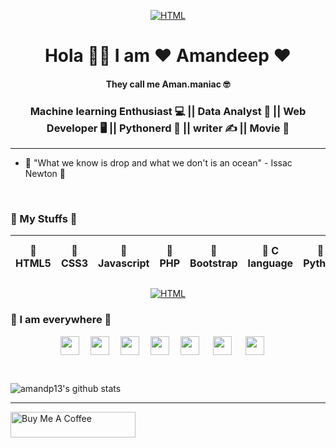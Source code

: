 <p align="center">
<a  href="" target="_blank"><img src="https://i.ibb.co/Lrgk4wh/Ability-is-limitless-1.png" alt="HTML" style="height: auto !important;width: auto !important;" ></a>
</p>

<h1 align="center"> Hola 💁‍♂️ I am ❤️ Amandeep ❤️ </h1>
<h4 align="center">They call me Aman.maniac 🤓 </h4>
<h3 align="center"> Machine learning Enthusiast 💻 || Data Analyst 📝 || Web Developer 🖥️ || Pythonerd 🐍 || writer ✍️ || Movie 🎦 </h3>

<hr>

- 💬 "What we know is drop and what we don't is an ocean" - Issac Newton 💬 
 
<br>

### 🚩 My Stuffs 🚩

| 🤞 HTML5 | 🤞 CSS3 | 🤞 Javascript | 🤞 PHP | 🤞 Bootstrap | 🤞 C language | 🤞 Python | 🤞 flutter |🤞 Open source |
| :---------: | :---------: | :---------: | :---------: | :---------: | :---------: | :---------: | :---------: | :---------: |

<p align="center">
<a  href="" target="_blank"><img src="https://encrypted-tbn0.gstatic.com/images?q=tbn%3AANd9GcTrVrZjTo26bl9RoWaHmzQ1iiEZ-iFAu80_Lg&usqp=CAU" alt="HTML" style="height: auto !important;width: auto !important;" ></a>
 </p>


### 🌟 I am everywhere 🌟

<p align="center">
<a href="https://twitter.com/amanmaniac" target="blank"><img align="center" src="https://cdn.jsdelivr.net/npm/simple-icons@3.0.1/icons/twitter.svg" height="30" width="30" /></a>&emsp;
<a href="https://www.linkedin.com/in/aman-deep-5b614a190/" target="blank"><img align="center" src="https://cdn.jsdelivr.net/npm/simple-icons@3.0.1/icons/linkedin.svg"  height="30" width="30" /></a>&emsp;
<a href="mailto: amanxyx@gmail.com" target="blank"><img align="center" src="https://cdn.jsdelivr.net/npm/simple-icons@3.0.1/icons/gmail.svg"  height="30" width="30" /></a>&emsp;
<a href="https://instagram.com/aman.maniac" target="blank"><img align="center" src="https://cdn.jsdelivr.net/npm/simple-icons@3.0.1/icons/instagram.svg" height="30" width="30" /></a>&emsp;
<a href="https://medium.com/@amanxyx" target="blank"><img align="center" src="https://cdn.jsdelivr.net/npm/simple-icons@3.0.1/icons/medium.svg" height="30" width="30" /></a>
&emsp;
<a href="https://github.com/amandp13" target="blank"><img align="center" src="https://cdn.jsdelivr.net/npm/simple-icons@3.0.1/icons/git.svg" height="30" width="30" /></a>
 &emsp;
<a href="https://m.facebook.com/amandp13" target="blank"><img align="center" src="https://cdn.jsdelivr.net/npm/simple-icons@3.0.1/icons/facebook.svg" height="30" width="30" /></a>
&emsp;
</p>
<br>

![amandp13's github stats](https://github-readme-stats.vercel.app/api?username=amandp13&show_icons=true&theme=radical)

<hr>
<a href="https://www.buymeacoffee.com/amandeep" target="_blank"><img src="https://cdn.buymeacoffee.com/buttons/default-orange.png" alt="Buy Me A Coffee" height="41px" width="200px"></a>
